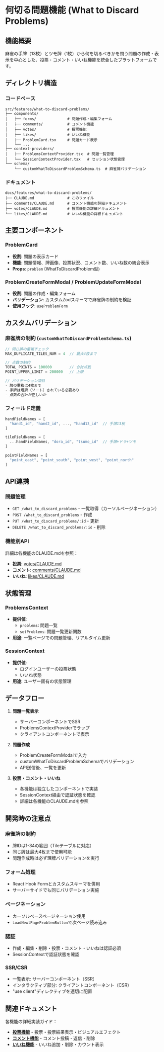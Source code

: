 # 何切る問題機能 (What to Discard Problems)

## 機能概要

麻雀の手牌（13枚）とツモ牌（1枚）から何を切るべきかを問う問題の作成・表示を中心とした、投票・コメント・いいね機能を統合したプラットフォームです。

## ディレクトリ構造

### コードベース

```
src/features/what-to-discard-problems/
├── components/
│   ├── forms/              # 問題作成・編集フォーム
│   ├── comments/           # コメント機能
│   ├── votes/              # 投票機能
│   ├── likes/              # いいね機能
│   ├── ProblemCard.tsx     # 問題カード表示
│   └── ...
├── context-providers/
│   ├── ProblemsContextProvider.tsx  # 問題一覧管理
│   └── SessionContextProvider.tsx   # セッション状態管理
└── schema/
    └── customWhatToDiscardProblemSchema.ts  # 麻雀牌バリデーション
```

### ドキュメント

```
docs/features/what-to-discard-problems/
├── CLAUDE.md               # このファイル
├── comments/CLAUDE.md      # コメント機能の詳細ドキュメント
├── votes/CLAUDE.md         # 投票機能の詳細ドキュメント
└── likes/CLAUDE.md         # いいね機能の詳細ドキュメント
```

## 主要コンポーネント

### ProblemCard

- **役割**: 問題の表示カード
- **機能**: 問題情報、牌画像、投票状況、コメント数、いいね数の統合表示
- **Props**: `problem` (WhatToDiscardProblem型)

### ProblemCreateFormModal / ProblemUpdateFormModal

- **役割**: 問題の作成・編集フォーム
- **バリデーション**: カスタムZodスキーマで麻雀牌の制約を検証
- **使用フック**: `useProblemForm`

## カスタムバリデーション

### 麻雀牌の制約 (`customWhatToDiscardProblemSchema.ts`)

```typescript
// 同じ牌の重複チェック
MAX_DUPLICATE_TILES_NUM = 4  // 最大4枚まで

// 点数の制約
TOTAL_POINTS = 100000        // 合計点数
POINT_UPPER_LIMIT = 200000   // 上限

// バリデーション項目
- 牌の重複は4枚まで
- 手牌は理牌（ソート）されている必要あり
- 点数の合計が正しいか
```

### フィールド定義

```typescript
handFieldNames = [
  "hand1_id", "hand2_id", ..., "hand13_id"  // 手牌13枚
]

tileFieldNames = [
  ...handFieldNames, "dora_id", "tsumo_id"  // 手牌+ドラ+ツモ
]

pointFieldNames = [
  "point_east", "point_south", "point_west", "point_north"
]
```

## API連携

### 問題管理

- `GET /what_to_discard_problems` - 一覧取得（カーソルページネーション）
- `POST /what_to_discard_problems` - 作成
- `PUT /what_to_discard_problems/:id` - 更新
- `DELETE /what_to_discard_problems/:id` - 削除

### 機能別API

詳細は各機能のCLAUDE.mdを参照：

- **投票**: [votes/CLAUDE.md](votes/CLAUDE.md)
- **コメント**: [comments/CLAUDE.md](comments/CLAUDE.md)
- **いいね**: [likes/CLAUDE.md](likes/CLAUDE.md)

## 状態管理

### ProblemsContext

- **提供値**:
  - `problems`: 問題一覧
  - `setProblems`: 問題一覧更新関数
- **用途**: 一覧ページでの問題管理、リアルタイム更新

### SessionContext

- **提供値**:
  - ログインユーザーの投票状態
  - いいね状態
- **用途**: ユーザー固有の状態管理

## データフロー

1. **問題一覧表示**
   - サーバーコンポーネントでSSR
   - ProblemsContextProviderでラップ
   - クライアントコンポーネントで表示

2. **問題作成**
   - ProblemCreateFormModalで入力
   - customWhatToDiscardProblemSchemaでバリデーション
   - API送信後、一覧を更新

3. **投票・コメント・いいね**
   - 各機能は独立したコンポーネントで実装
   - SessionContext経由で認証状態を確認
   - 詳細は各機能のCLAUDE.mdを参照

## 開発時の注意点

### 麻雀牌の制約

- 牌IDは1-34の範囲（Tileテーブルに対応）
- 同じ牌は最大4枚まで使用可能
- 問題作成時は必ず理牌バリデーションを実行

### フォーム処理

- React Hook Formとカスタムスキーマを併用
- サーバーサイドでも同じバリデーション実施

### ページネーション

- カーソルベースページネーション使用
- `LoadNextPageProblemButton`で次ページ読み込み

### 認証

- 作成・編集・削除・投票・コメント・いいねは認証必須
- SessionContextで認証状態を確認

### SSR/CSR

- 一覧表示: サーバーコンポーネント（SSR）
- インタラクティブ部分: クライアントコンポーネント（CSR）
- "use client"ディレクティブを適切に配置

## 関連ドキュメント

各機能の詳細実装ガイド：

- **[投票機能](votes/CLAUDE.md)** - 投票・投票結果表示・ビジュアルエフェクト
- **[コメント機能](comments/CLAUDE.md)** - コメント投稿・返信・削除
- **[いいね機能](likes/CLAUDE.md)** - いいね追加・削除・カウント表示
